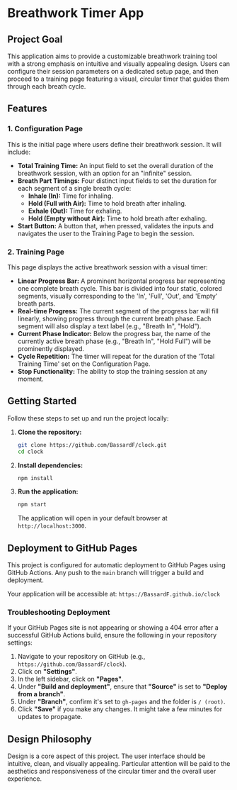 # Breathwork Timer App

## Project Goal

This application aims to provide a customizable breathwork training tool with a strong emphasis on intuitive and visually appealing design. Users can configure their session parameters on a dedicated setup page, and then proceed to a training page featuring a visual, circular timer that guides them through each breath cycle.

## Features

### 1. Configuration Page

This is the initial page where users define their breathwork session. It will include:

*   **Total Training Time:** An input field to set the overall duration of the breathwork session, with an option for an "infinite" session.
*   **Breath Part Timings:** Four distinct input fields to set the duration for each segment of a single breath cycle:
    *   **Inhale (In):** Time for inhaling.
    *   **Hold (Full with Air):** Time to hold breath after inhaling.
    *   **Exhale (Out):** Time for exhaling.
    *   **Hold (Empty without Air):** Time to hold breath after exhaling.
*   **Start Button:** A button that, when pressed, validates the inputs and navigates the user to the Training Page to begin the session.

### 2. Training Page

This page displays the active breathwork session with a visual timer:

*   **Linear Progress Bar:** A prominent horizontal progress bar representing one complete breath cycle. This bar is divided into four static, colored segments, visually corresponding to the 'In', 'Full', 'Out', and 'Empty' breath parts.
*   **Real-time Progress:** The current segment of the progress bar will fill linearly, showing progress through the current breath phase. Each segment will also display a text label (e.g., "Breath In", "Hold").
*   **Current Phase Indicator:** Below the progress bar, the name of the currently active breath phase (e.g., "Breath In", "Hold Full") will be prominently displayed.
*   **Cycle Repetition:** The timer will repeat for the duration of the 'Total Training Time' set on the Configuration Page.
*   **Stop Functionality:** The ability to stop the training session at any moment.

## Getting Started

Follow these steps to set up and run the project locally:

1.  **Clone the repository:**
    ```bash
    git clone https://github.com/BassardF/clock.git
    cd clock
    ```

2.  **Install dependencies:**
    ```bash
    npm install
    ```

3.  **Run the application:**
    ```bash
    npm start
    ```
    The application will open in your default browser at `http://localhost:3000`.

## Deployment to GitHub Pages

This project is configured for automatic deployment to GitHub Pages using GitHub Actions. Any push to the `main` branch will trigger a build and deployment.

Your application will be accessible at: `https://BassardF.github.io/clock`

### Troubleshooting Deployment

If your GitHub Pages site is not appearing or showing a 404 error after a successful GitHub Actions build, ensure the following in your repository settings:

1.  Navigate to your repository on GitHub (e.g., `https://github.com/BassardF/clock`).
2.  Click on **"Settings"**.
3.  In the left sidebar, click on **"Pages"**.
4.  Under **"Build and deployment"**, ensure that **"Source"** is set to **"Deploy from a branch"**.
5.  Under **"Branch"**, confirm it's set to `gh-pages` and the folder is `/ (root)`.
6.  Click **"Save"** if you make any changes. It might take a few minutes for updates to propagate.

## Design Philosophy

Design is a core aspect of this project. The user interface should be intuitive, clean, and visually appealing. Particular attention will be paid to the aesthetics and responsiveness of the circular timer and the overall user experience.
